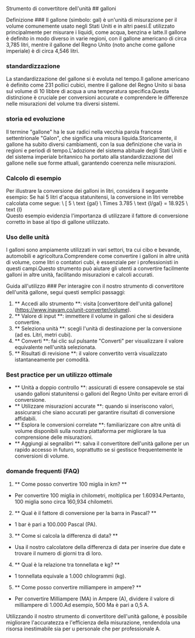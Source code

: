 Strumento di convertitore dell'unità ## galloni

Definizione ###
Il gallone (simbolo: gal) è un'unità di misurazione per il volume comunemente usato negli Stati Uniti e in altri paesi.È utilizzato principalmente per misurare i liquidi, come acqua, benzina e latte.Il gallone è definito in modo diverso in varie regioni, con il gallone americano di circa 3,785 litri, mentre il gallone del Regno Unito (noto anche come gallone imperiale) è di circa 4,546 litri.

### standardizzazione
La standardizzazione del gallone si è evoluta nel tempo.Il gallone americano è definito come 231 pollici cubici, mentre il gallone del Regno Unito si basa sul volume di 10 libbre di acqua a una temperatura specifica.Questa distinzione è cruciale per conversioni accurate e comprendere le differenze nelle misurazioni del volume tra diversi sistemi.

### storia ed evoluzione
Il termine "gallone" ha le sue radici nella vecchia parola francese settentrionale "Galon", che significa una misura liquida.Storicamente, il gallone ha subito diversi cambiamenti, con la sua definizione che varia in regioni e periodi di tempo.L'adozione del sistema abituale degli Stati Uniti e del sistema imperiale britannico ha portato alla standardizzazione del gallone nelle sue forme attuali, garantendo coerenza nelle misurazioni.

### Calcolo di esempio
Per illustrare la conversione dei galloni in litri, considera il seguente esempio: Se hai 5 litri d'acqua statunitensi, la conversione in litri verrebbe calcolata come segue:
\ [
5 \ text {gal} \ Times 3.785 \ text {l/gal} = 18.925 \ text {l}
\
Questo esempio evidenzia l'importanza di utilizzare il fattore di conversione corretto in base al tipo di gallone utilizzato.

### Uso delle unità
I galloni sono ampiamente utilizzati in vari settori, tra cui cibo e bevande, automobili e agricoltura.Comprendere come convertire i galloni in altre unità di volume, come litri o contatori cubi, è essenziale per i professionisti in questi campi.Questo strumento può aiutare gli utenti a convertire facilmente galloni in altre unità, facilitando misurazioni e calcoli accurati.

Guida all'utilizzo ###
Per interagire con il nostro strumento di convertitore dell'unità gallone, segui questi semplici passaggi:
1. ** Accedi allo strumento **: visita [convertitore dell'unità gallone] (https://www.inayam.co/unit-converter/volume).
2. ** Valore di input **: immettere il volume in galloni che si desidera convertire.
3. ** Seleziona unità **: scegli l'unità di destinazione per la conversione (ad es. Litri, metri cubi).
4. ** Converti **: fai clic sul pulsante "Converti" per visualizzare il valore equivalente nell'unità selezionata.
5. ** Risultati di revisione **: il valore convertito verrà visualizzato istantaneamente per comodità.

### Best practice per un utilizzo ottimale
- ** Unità a doppio controllo **: assicurati di essere consapevole se stai usando galloni statunitensi o galloni del Regno Unito per evitare errori di conversione.
- ** Utilizzare misurazioni accurate **: quando si inseriscono valori, assicurarsi che siano accurati per garantire risultati di conversione affidabili.
- ** Esplora le conversioni correlate **: familiarizzare con altre unità di volume disponibili sulla nostra piattaforma per migliorare la tua comprensione delle misurazioni.
- ** Aggiungi ai segnalibri **: salva il convertitore dell'unità gallone per un rapido accesso in futuro, soprattutto se si gestisce frequentemente le conversioni di volume.

### domande frequenti (FAQ)

1. ** Come posso convertire 100 miglia in km? **
- Per convertire 100 miglia in chilometri, moltiplica per 1.60934.Pertanto, 100 miglia sono circa 160,934 chilometri.

2. ** Qual è il fattore di conversione per la barra in Pascal? **
- 1 bar è pari a 100.000 Pascal (PA).

3. ** Come si calcola la differenza di data? **
- Usa il nostro calcolatore della differenza di data per inserire due date e trovare il numero di giorni tra di loro.

4. ** Qual è la relazione tra tonnellata e kg? **
- 1 tonnellata equivale a 1.000 chilogrammi (kg).

5. ** Come posso convertire milliampere in ampere? **
- Per convertire Milliampere (MA) in Ampere (A), dividere il valore di milliampere di 1.000.Ad esempio, 500 Ma è pari a 0,5 A.

Utilizzando il nostro strumento di convertitore dell'unità gallone, è possibile migliorare l'accuratezza e l'efficienza della misurazione, rendendola una risorsa inestimabile sia per u personale che per professionale A.